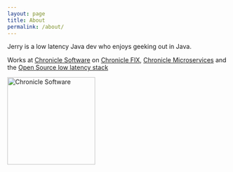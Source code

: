 ```yaml
---
layout: page
title: About
permalink: /about/
---
```


Jerry is a low latency Java dev who enjoys geeking out in Java.

Works at [Chronicle Software](https://chronicle.software/) on [Chronicle FIX](https://chronicle.software/products/fix/), [Chronicle Microservices](https://chronicle.software/solutions/) and the [Open Source low latency stack](https://chronicle.software/download/) 

<img src="{{ site.baseurl }}/images/Chronicle_logo_RGB_colour.svg" alt="Chronicle Software" style="width: 200px;"/>
